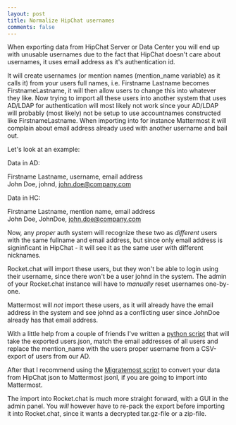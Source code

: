 ```yaml
---
layout: post
title: Normalize HipChat usernames
comments: false
---
```


When exporting data from HipChat Server or Data Center you will end up with unusable usernames due to the fact that HipChat doesn't care about usernames, it uses email address as it's authentication id.

It will create usernames (or mention names (mention_name variable) as it calls it) from your users full names, i.e. Firstname Lastname becomes FirstnameLastname, it will then allow users to change this into whatever they like.
Now trying to import all these users into another system that uses AD/LDAP for authentication will most likely not work since your AD/LDAP will probably (most likely) not be setup to use accountnames constructed like FirstnameLastname. When importing into for instance Mattermost it will complain about email address already used with another username and bail out.

Let's look at an example:

Data in AD:

Firstname Lastname, username, email address<br>
John Doe, johnd, john.doe@company.com

Data in HC:

Firstname Lastname, mention name, email address<br>
John Doe, JohnDoe, john.doe@company.com

Now, any _proper_ auth system will recognize these two as _different_ users with the same fullname and email address, but since only email address is signinficant in HipChat - it will see it as the same user with different nicknames.

Rocket.chat will import these users, but they won't be able to login using their username, since there won't be a user johnd in the system. The admin of your Rocket.chat instance will have to _manually_ reset usernames one-by-one.

Mattermost will *not* import these users, as it will already have the email address in the system and see johnd as a conflicting user since JohnDoe already has that email address.

With a little help from a couple of friends I've written a <a href="https://github.com/jby/python/blob/master/normalize_hc_username.py">python script</a> that will take the exported users.json, match the email addresses of all users and replace the mention_name with the users proper username from a CSV-export of users from our AD.

After that I recommend using the <a href="https://github.com/ergon/migratemost">Migratemost script</a> to convert your data from HipChat json to Mattermost jsonl, if you are going to import into Mattermost.

The import into Rocket.chat is much more straight forward, with a GUI in the admin panel. You *will* however have to re-pack the export before importing it into Rocket.chat, since it wants a decrypted tar.gz-file or a zip-file.
